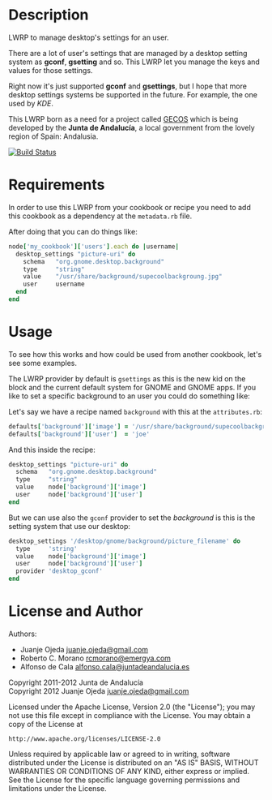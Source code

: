 Description
===========

LWRP to manage desktop's settings for an user.

There are a lot of user's settings that are managed by a desktop setting system
as **gconf**, **gsetting** and so. This LWRP let you manage the keys and values
for those settings.

Right now it's just supported **gconf** and **gsettings**, but I hope that more
desktop settings systems be supported in the future. For example, the one
used by _KDE_.

This LWRP born as a need for a project called [GECOS](http://forja.guadalinex.org/plugins/mediawiki/index.php?group_id=105) which is being developed
by the **Junta de Andalucía**, a local government from the lovely region of Spain:
Andalusia.

[![Build Status](https://secure.travis-ci.org/juanje/cookbook-desktop.png)](http://travis-ci.org/juanje/cookbook-desktop)


Requirements
============

In order to use this LWRP from your cookbook or recipe you need to add
this cookbook as a dependency at the `metadata.rb` file.

After doing that you can do things like:

```ruby
node['my_cookbook']['users'].each do |username|
  desktop_settings "picture-uri" do
    schema   "org.gnome.desktop.background"
    type     "string"
    value    "/usr/share/background/supecoolbackgroung.jpg"
    user     username
  end
end
```


Usage
=====

To see how this works and how could be used from another cookbook, let's see
some examples.

The LWRP provider by default is `gsettings` as this is the new kid on the block
and the current default system for GNOME and GNOME apps.
If you like to set a specific background to an user you could do something like:

Let's say we have a recipe named `background` with this at the `attributes.rb`:

```ruby
defaults['background']['image'] = '/usr/share/background/supecoolbackgroung.jpg'
defaults['background']['user']  = 'joe'
```

And this inside the recipe:

```ruby
desktop_settings "picture-uri" do
  schema   "org.gnome.desktop.background"
  type     "string"
  value    node['background']['image']
  user     node['background']['user']
end
```

But we can use also the `gconf` provider to set the _background_ is this is
the setting system that use our desktop:

```ruby
desktop_settings '/desktop/gnome/background/picture_filename' do
  type     'string'
  value    node['background']['image']
  user     node['background']['user']
  provider 'desktop_gconf'
end
```


License and Author
==================

Authors:

* Juanje Ojeda <juanje.ojeda@gmail.com>
* Roberto C. Morano <rcmorano@emergya.com>
* Alfonso de Cala <alfonso.cala@juntadeandalucia.es>

Copyright 2011-2012 Junta de Andalucía  
Copyright 2012 Juanje Ojeda <juanje.ojeda@gmail.com>

Licensed under the Apache License, Version 2.0 (the "License");
you may not use this file except in compliance with the License.
You may obtain a copy of the License at

    http://www.apache.org/licenses/LICENSE-2.0

Unless required by applicable law or agreed to in writing, software
distributed under the License is distributed on an "AS IS" BASIS,
WITHOUT WARRANTIES OR CONDITIONS OF ANY KIND, either express or implied.
See the License for the specific language governing permissions and
limitations under the License.

